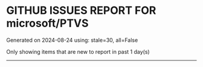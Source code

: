 
# GITHUB ISSUES REPORT FOR microsoft/PTVS


Generated on 2024-08-24 using: stale=30, all=False


Only showing items that are new to report in past 1 day(s)


---




















